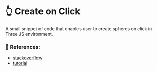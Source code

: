 # 👆 Create on Click

A small snippet of code that enables user to create spheres on click in Three JS environment.

### 🔎 References:

- [stackoverflow](https://stackoverflow.com/questions/47682260/three-js-draw-where-mouse-clicks-but-entirely-parallel-to-camera-orientation)
- [tutorial](https://youtu.be/By9qRmcrTzs)
